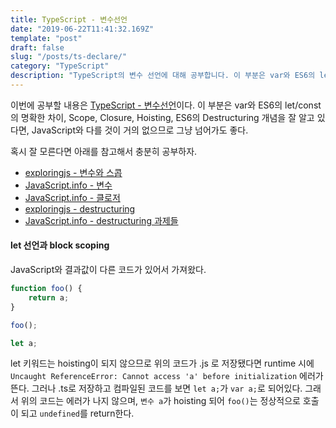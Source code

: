```yaml
---
title: TypeScript - 변수선언
date: "2019-06-22T11:41:32.169Z"
template: "post"
draft: false
slug: "/posts/ts-declare/"
category: "TypeScript"
description: "TypeScript의 변수 선언에 대해 공부합니다. 이 부분은 var와 ES6의 let/const의 명확한 차이, Scope, Closure, Hoisting, ES6의 Destructuring 개념을 잘 알고 있다면, JavaScript와 다를 것이 거의 없으므로 그냥 넘어가도 좋습니다."
---
```


이번에 공부할 내용은 [TypeScript - 변수선언](https://www.typescriptlang.org/docs/handbook/variable-declarations.html)이다.
이 부분은 var와 ES6의 let/const의 명확한 차이, Scope, Closure, Hoisting, ES6의 Destructuring 개념을 잘 알고 있다면, JavaScript와 다를 것이 거의 없으므로 그냥 넘어가도 좋다.

혹시 잘 모른다면 아래를 참고해서 충분히 공부하자.

- [exploringjs - 변수와 스콥](https://exploringjs.com/es6/ch_variables.html)
- [JavaScript.info - 변수](https://javascript.info/variables)
- [JavaScript.info - 클로저](https://javascript.info/closure)
- [exploringjs - destructuring](https://exploringjs.com/es6/ch_destructuring.html)
- [JavaScript.info - destructuring 과제들](https://javascript.info/destructuring-assignment)

#### let 선언과 block scoping
JavaScript와 결과값이 다른 코드가 있어서 가져왔다.

```ts
function foo() {
    return a;
}

foo();

let a;
```
let 키워드는 hoisting이 되지 않으므로 위의 코드가 .js 로 저장됐다면 runtime 시에 `Uncaught ReferenceError: Cannot access 'a' before initialization` 에러가 뜬다.
그러나 .ts로 저장하고 컴파일된 코드를 보면 `let a;`가 `var a;`로 되어있다. 그래서 위의 코드는 에러가 나지 않으며, `변수 a`가 hoisting 되어 `foo()`는 정상적으로 호출이 되고 `undefined`를 return한다.

